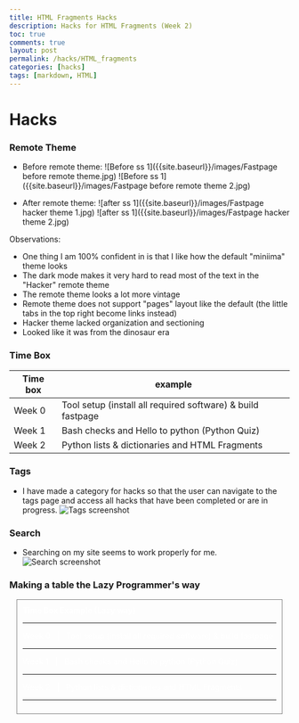 ```yaml
---
title: HTML Fragments Hacks
description: Hacks for HTML Fragments (Week 2) 
toc: true
comments: true
layout: post
permalink: /hacks/HTML_fragments
categories: [hacks]
tags: [markdown, HTML]
---
```


# Hacks
### Remote Theme
- Before remote theme:
![Before ss 1]({{site.baseurl}}/images/Fastpage before remote theme.jpg)
![Before ss 1]({{site.baseurl}}/images/Fastpage before remote theme 2.jpg)

- After remote theme:
![after ss 1]({{site.baseurl}}/images/Fastpage hacker theme 1.jpg)
![after ss 1]({{site.baseurl}}/images/Fastpage hacker theme 2.jpg)

Observations:
- One thing I am 100% confident in is that I like how the default "miniima" theme looks
- The dark mode makes it very hard to read most of the text in the "Hacker" remote theme
- The remote theme looks a lot more vintage
- Remote theme does not support "pages" layout like the default (the little tabs in the top right become links instead)
- Hacker theme lacked organization and sectioning
- Looked like it was from the dinosaur era

### Time Box

| Time box | example |
| -------- | ------- |
| Week 0 | Tool setup (install all required software) & build fastpage |
| Week 1 | Bash checks and Hello to python (Python Quiz) |
| Week 2 | Python lists & dictionaries and HTML Fragments |

### Tags
- I have made a category for hacks so that the user can navigate to the tags page and access all hacks that have been completed or are in progress.
![Tags screenshot]({{site.baseurl}}/images/tags.jpg)

### Search
- Searching on my site seems to work properly for me.
![Search screenshot]({{site.baseurl}}/images/Search.jpg)

### Making a table the Lazy Programmer's way

<html lang="en">
  <head>
    <meta charset="UTF-8" />
    <meta name="viewport" content="width=device-width, initial-scale=1.0" />
    <title>HTML Hack</title>
    <style>
      /* The . with the boxed represents that it is a class */
      .boxed {
        background: transparent;
        color: white;
        border: 1px solid grey;
        margin: 0px auto;
        width: 456px;
        padding: 10px;
        border-radius: 0px;
      }
    </style>
  </head>
  <body>
    <div class="boxed">
    <b>Time Box Example (Lazy way)</b>
    <hr>
    Week 0 &nbsp; | &nbsp; Tool setup (install all required software) & build fastpage
    <hr>
    Week 1 &nbsp; | &nbsp; Bash checks and Hello to python (Python Quiz)
    <hr>
    Week 2 &nbsp; | &nbsp; Python lists & dictionaries and HTML Fragments
    <hr>
    </div>
  </body>
</html>